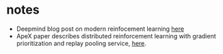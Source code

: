 # notes

- Deepmind blog post on modern reinfocement learning [here](https://deepmind.com/blog/article/Agent57-Outperforming-the-human-Atari-benchmark)
- ApeX paper describes distributed reinforcement learning with gradient prioritization and replay pooling service, [here](https://openreview.net/pdf?id=H1Dy---0Z).

